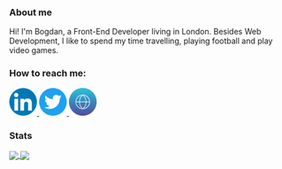 ### About me

Hi! I'm Bogdan, a Front-End Developer living in London. Besides Web Development, I like to spend my time travelling, playing football and play video games.

### How to reach me:

<a href="https://www.linkedin.com/in/mateibogdan/" >
 <img src="logos/linkedin.png" width="auto" height="50px" />
</a>

<a href="https://twitter.com/bgdmatei" >
 <img src="logos/twitter.png" width="auto" height="50px" />
</a>

<a href="https://www.bogdanadrianmatei.com/" >
 <img src="logos/user.png" width="auto" height="50px" />
</a>
	


### Stats 

<a href="https://github.com/bgdmatei?tab=repositories">
  <img src="https://github-readme-stats.vercel.app/api?username=bgdmatei&count_private=true&show_icons=true&theme=tokyonight&include_all_commit=true" width="48%" align="center" />
</a> 

<a href="https://github.com/bgdmatei?tab=repositories">
  <img src="https://github-readme-stats.vercel.app/api/top-langs/?username=anuraghazra&layout=compact&theme=tokyonight" align="center" width="40%" />
</a>

